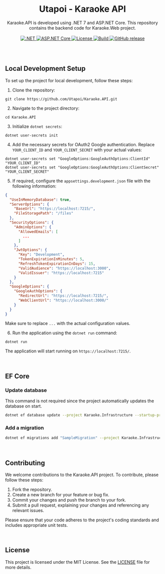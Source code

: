 <div align=center>
<h1>Utapoi - Karaoke API</h1>
Karaoke.API is developed using .NET 7 and ASP.NET Core. This repository contains the backend code for Karaoke.Web project.
</div>
<br>

<div align="center">
  <a href="https://dotnet.microsoft.com/">
    <img src="https://img.shields.io/badge/.NET-7-512BD4?style=for-the-badge&logo=.net&labelColor=1f1f1f" alt=".NET">
  </a>
  <a href="https://dotnet.microsoft.com/apps/aspnet">
    <img src="https://img.shields.io/badge/ASP.NET%20Core-7-512BD4?style=for-the-badge&logo=asp.net&labelColor=1f1f1f" alt="ASP.NET Core">
  </a>

  <a href="https://github.com/Utapoi/Karaoke.API/blob/main/LICENSE">
    <img src="https://img.shields.io/github/license/Utapoi/Karaoke.API?style=for-the-badge&labelColor=1f1f1f&color=B91C1C" alt="License">
  </a>
  <a href="https://github.com/Utapoi/Karaoke.API/actions">
    <img src="https://img.shields.io/github/actions/workflow/status/Utapoi/Karaoke.API/dotnet.yml?style=for-the-badge&logo=github&labelColor=1f1f1f&color=047857" alt="Build">
  </a>
  <a href="https://github.com/Utapoi/Karaoke.API/releases">
    <img src="https://img.shields.io/github/release/Utapoi/Karaoke.API?style=for-the-badge&labelColor=1f1f1f&color=B91C1C" alt="GitHub release">
  </a>
</div>

<br><br>

## Local Development Setup

To set up the project for local development, follow these steps:

1. Clone the repository:

```shell
git clone https://github.com/Utapoi/Karaoke.API.git
```

2. Navigate to the project directory:

```shell
cd Karaoke.API
```

3. Initialize `dotnet secrets`:

```shell
dotnet user-secrets init
```

4. Add the necessary secrets for OAuth2 Google authentication. Replace `YOUR_CLIENT_ID` and `YOUR_CLIENT_SECRET` with your actual values:

```shell
dotnet user-secrets set "GoogleOptions:GoogleAuthOptions:ClientId" "YOUR_CLIENT_ID"
dotnet user-secrets set "GoogleOptions:GoogleAuthOptions:ClientSecret" "YOUR_CLIENT_SECRET"
```

5. If required, configure the `appsettings.development.json` file with the following information:

```json
{
  "UseInMemoryDatabase": true,
  "ServerOptions": {
    "BaseUrl": "https://localhost:7215/",
    "FileStoragePath": "/files"
  },
  "SecurityOptions": {
    "AdminOptions": {
      "AllowedEmails": [
        ...
      ]
    },
    "JwtOptions": {
      "Key": "Development",
      "TokenExpirationInMinutes": 5,
      "RefreshTokenExpirationInDays": 15,
      "ValidAudience": "https://localhost:3000",
      "ValidIssuer": "https://localhost:7215"
    }
  },
  "GoogleOptions": {
    "GoogleAuthOptions": {
      "RedirectUrl": "https://localhost:7215/",
      "WebClientUrl": "https://localhost:3000/"
    }
  }
}
```

Make sure to replace `...` with the actual configuration values.

6. Run the application using the `dotnet run` command:

```shell
dotnet run
```

The application will start running on `https://localhost:7215/`.

<br>

## EF Core

### Update database
This command is not required since the project automatically updates the database on start.

```sh
dotnet ef database update --project Karaoke.Infrastructure --startup-project Karaoke.API
```

### Add a migration

```sh
dotnet ef migrations add "SampleMigration" --project Karaoke.Infrastructure --startup-project Karaoke.API --output-dir Persistence/Migrations
```
<br>

## Contributing

We welcome contributions to the Karaoke.API project. To contribute, please follow these steps:

1. Fork the repository.
2. Create a new branch for your feature or bug fix.
3. Commit your changes and push the branch to your fork.
4. Submit a pull request, explaining your changes and referencing any relevant issues.

Please ensure that your code adheres to the project's coding standards and includes appropriate unit tests.

<br>

## License

This project is licensed under the MIT License. See the [LICENSE](https://github.com/Utapoi/Karaoke.API/blob/main/LICENSE) file for more details.

